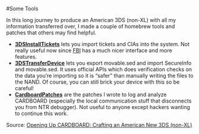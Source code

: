 #Some Tools

In this long journey to produce an American 3DS (non-XL) with all my information transferred over, I made a couple of homebrew tools and patches that others may find helpful.

* [**3DSInstallTickets**](https://github.com/yifanlu/3DSSystemTools/tree/master/3DSInstallTickets) lets you import tickets and CIAs into the system. Not really useful now since [FBI](http://gbatemp.net/threads/release-fbi-open-source-cia-installer.386433/) has a much nicer interface and more features.
* [**3DSTransferDevice**](https://github.com/yifanlu/3DSSystemTools/tree/master/3DSTransferDevice) lets you export movable.sed and import SecureInfo and movable.sed. It uses official APIs which does verification checks on the data you’re importing so it is “safer” than manually writing the files to the NAND. Of course, you can still brick your device with this so be careful!
* [**CardboardPatches**](https://github.com/yifanlu/3DSSystemTools/tree/master/CardboardPatches) are the patches I wrote to log and analyze CARDBOARD (especially the local communication stuff that disconnects you from NTR debugger). Not useful to anyone except hackers wanting to continue this work.

Source: [Opening Up CARDBOARD: Crafting an American New 3DS (non-XL)](http://yifan.lu/2015/04/22/opening-up-cardboard-crafting-an-american-new-3ds-non-xl/)
